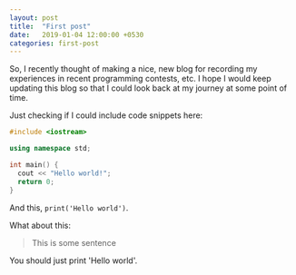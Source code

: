 ```yaml
---
layout: post
title:  "First post"
date:   2019-01-04 12:00:00 +0530
categories: first-post
---
```

So, I recently thought of making a nice, new blog for recording my experiences
in recent programming contests, etc. I hope I would keep updating this blog so
that I could look back at my journey at some point of time.

Just checking if I could include code snippets here:

```cpp
#include <iostream>

using namespace std;

int main() {
  cout << "Hello world!";
  return 0;
}
```

And this, `print('Hello world')`.

What about this:
> This is some sentence

You should just print 'Hello world'.

